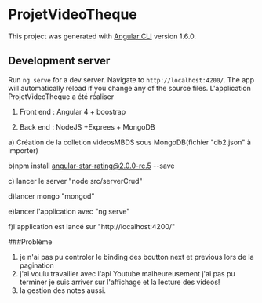 # ProjetVideoTheque

This project was generated with [Angular CLI](https://github.com/angular/angular-cli) version 1.6.0.

## Development server

Run `ng serve` for a dev server. Navigate to `http://localhost:4200/`. The app will automatically reload if you change any of the source files.
L'application ProjetVideoTheque a été réaliser 

1. Front end : Angular 4 + boostrap

2. Back end : NodeJS +Exprees + MongoDB

a) Création de la colletion videosMBDS sous MongoDB(fichier "db2.json" à importer)

b)npm install angular-star-rating@2.0.0-rc.5 --save

c) lancer le server "node src/serverCrud"

d)lancer mongo "mongod"

e)lancer l'application avec "ng serve"

f)l'application est lancé sur "http://localhost:4200/"



###Problème 
1. je n'ai pas pu controler le binding des boutton next et previous lors de la pagination
2. j'ai voulu travailler avec l'api Youtube malheureusement j'ai pas pu terminer je suis arriver sur l'affichage et la lecture des videos!
3. la gestion des notes aussi.
